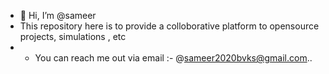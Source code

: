 - 👋 Hi, I’m @sameer
- This repository here is to provide a colloborative platform to opensource projects, simulations , etc
- - You can reach me out via email :- @sameer2020bvks@gmail.com..

<!---
icebergelectronics/icebergelectronics is a ✨ special ✨ repository because its `README.md` (this file) appears on your GitHub profile.
You can click the Preview link to take a look at your changes.
--->
